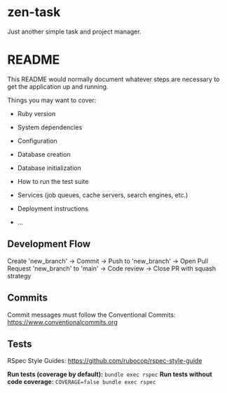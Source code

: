 # zen-task
Just another simple task and project manager.

# README

This README would normally document whatever steps are necessary to get the
application up and running.

Things you may want to cover:

* Ruby version

* System dependencies

* Configuration

* Database creation

* Database initialization

* How to run the test suite

* Services (job queues, cache servers, search engines, etc.)

* Deployment instructions

* ...


## Development Flow

Create 'new_branch' -> Commit -> Push to 'new_branch' -> Open Pull Request 'new_branch' to 'main' -> Code review -> Close PR with squash strategy

## Commits

Commit messages must follow the Conventional Commits: https://www.conventionalcommits.org

## Tests

RSpec Style Guides: https://github.com/rubocop/rspec-style-guide

**Run tests (coverage by default):** `bundle exec rspec`
**Run tests without code coverage:** `COVERAGE=false bundle exec rspec`
